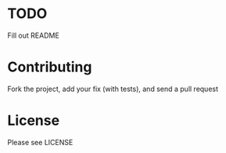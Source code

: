 # TODO

Fill out README

# Contributing

Fork the project, add your fix (with tests), and send a pull request

# License

Please see LICENSE
